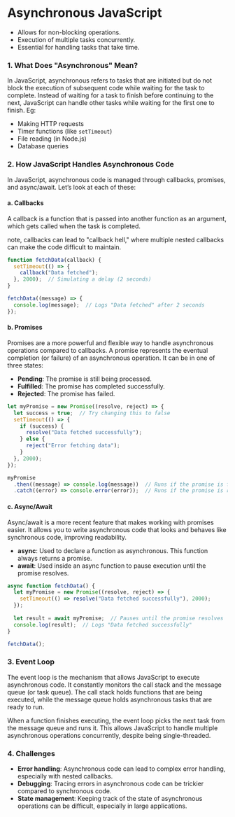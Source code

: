 # Asynchronous JavaScript 
 * Allows for non-blocking operations.
 * Execution of multiple tasks concurrently.
 * Essential for handling tasks that take time.


### 1. **What Does "Asynchronous" Mean?**

In JavaScript, asynchronous refers to tasks that are initiated but do not block the execution of subsequent code while waiting for the task to complete. Instead of waiting for a task to finish before continuing to the next, JavaScript can handle other tasks while waiting for the first one to finish.
 Eg:
- Making HTTP requests
- Timer functions (like `setTimeout`)
- File reading (in Node.js)
- Database queries

### 2. **How JavaScript Handles Asynchronous Code**

In JavaScript, asynchronous code is managed through callbacks, promises, and async/await. Let’s look at each of these:

#### a. **Callbacks**
A callback is a function that is passed into another function as an argument, which gets called when the task is completed. 

note, callbacks can lead to "callback hell," where multiple nested callbacks can make the code difficult to maintain.

```javascript
function fetchData(callback) {
  setTimeout(() => {
    callback("Data fetched");
  }, 2000);  // Simulating a delay (2 seconds)
}

fetchData((message) => {
  console.log(message);  // Logs "Data fetched" after 2 seconds
});
```

#### b. **Promises**
Promises are a more powerful and flexible way to handle asynchronous operations compared to callbacks. A promise represents the eventual completion (or failure) of an asynchronous operation. It can be in one of three states:
- **Pending**: The promise is still being processed.
- **Fulfilled**: The promise has completed successfully.
- **Rejected**: The promise has failed.

```javascript
let myPromise = new Promise((resolve, reject) => {
  let success = true;  // Try changing this to false
  setTimeout(() => {
    if (success) {
      resolve("Data fetched successfully");
    } else {
      reject("Error fetching data");
    }
  }, 2000);
});

myPromise
  .then((message) => console.log(message))  // Runs if the promise is fulfilled
  .catch((error) => console.error(error));  // Runs if the promise is rejected
```

#### c. **Async/Await**
Async/await is a more recent feature that makes working with promises easier. It allows you to write asynchronous code that looks and behaves like synchronous code, improving readability.

- **async**: Used to declare a function as asynchronous. This function always returns a promise.
- **await**: Used inside an async function to pause execution until the promise resolves.

```javascript
async function fetchData() {
  let myPromise = new Promise((resolve, reject) => {
    setTimeout(() => resolve("Data fetched successfully"), 2000);
  });
  
  let result = await myPromise;  // Pauses until the promise resolves
  console.log(result);  // Logs "Data fetched successfully"
}

fetchData();
```


### 3. **Event Loop**

The event loop is the mechanism that allows JavaScript to execute asynchronous code. It constantly monitors the call stack and the message queue (or task queue). The call stack holds functions that are being executed, while the message queue holds asynchronous tasks that are ready to run.

When a function finishes executing, the event loop picks the next task from the message queue and runs it. This allows JavaScript to handle multiple asynchronous operations concurrently, despite being single-threaded.

### 4. **Challenges**
- **Error handling**: Asynchronous code can lead to complex error handling, especially with nested callbacks.
- **Debugging**: Tracing errors in asynchronous code can be trickier compared to synchronous code.
- **State management**: Keeping track of the state of asynchronous operations can be difficult, especially in large applications.

